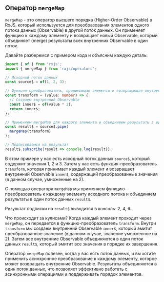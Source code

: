 ## Оператор `mergeMap` 

`mergeMap` - это оператор высшего порядка (Higher-Order Observable) в RxJS, который используется для преобразования элементов одного потока данных (Observable) в другой поток данных. Он применяет функцию к каждому элементу и возвращает новый Observable, который объединяет (merge) результаты всех внутренних Observable в один поток.

Давайте разберемся с примером кода и объясним каждую деталь:

```typescript
import { of } from 'rxjs';
import { mergeMap } from 'rxjs/operators';

// Исходный поток данных
const source$ = of(1, 2, 3);

// Функция-преобразователь, принимающая элементы и возвращающая внутренний Observable
const transform = (value: number) => {
  // Создаем внутренний Observable
  const inner$ = of(value * 2);
  return inner$;
};

// Применяем mergeMap для каждого элемента и объединяем результаты в один поток
const result$ = source$.pipe(
  mergeMap(transform)
);

// Подписываемся на результат
result$.subscribe(result => console.log(result));
```

В этом примере у нас есть исходный поток данных `source$`, который содержит значения 1, 2 и 3. Затем у нас есть функция-преобразователь `transform`, которая принимает каждый элемент и возвращает внутренний Observable `inner$`, содержащий преобразованные значения (в данном случае, умноженные на 2).

С помощью оператора `mergeMap` мы применяем функцию-преобразователь к каждому элементу исходного потока и объединяем результаты в один поток данных `result$`.

Результат подписки на `result$` выводится в консоль: 2, 4, 6.

Что происходит за кулисами? Когда каждый элемент проходит через `mergeMap`, он передается в функцию-преобразователь `transform`. Внутри `transform` мы создаем внутренний Observable `inner$`, который эмитит преобразованное значение (в данном случае, значение умноженное на 2). Затем все внутренние Observable объединяются в один поток данных `result$`, который эмитит все значения в порядке их завершения.

Оператор `mergeMap` полезен, когда у вас есть поток данных, и вы хотите применить асинхронное преобразование к каждому элементу, которое может возвращать внутренние Observable. Результаты объединяются в один поток данных, что позволяет эффективно работать с асинхронными операциями и поддерживать порядок элементов.